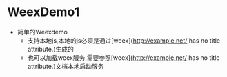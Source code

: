 # WeexDemo1
* 简单的Weexdemo
	* 支持本地js,本地的js必须是通过[weex](http://example.net/ has no title attribute.)生成的
	* 也可以加载weex服务,需要参照[weex](http://example.net/ has no title attribute.)文档本地启动服务
